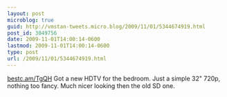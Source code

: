 ```yaml
---
layout: post
microblog: true
guid: http://vmstan-tweets.micro.blog/2009/11/01/5344674919.html
post_id: 3049756
date: 2009-11-01T14:00:14-0600
lastmod: 2009-11-01T14:00:14-0600
type: post
url: /2009/11/01/5344674919.html
---
```

[bestc.am/TgQH](http://bestc.am/TgQH) Got a new HDTV for the bedroom. Just a simple 32" 720p, nothing too fancy. Much nicer looking then the old SD one.

